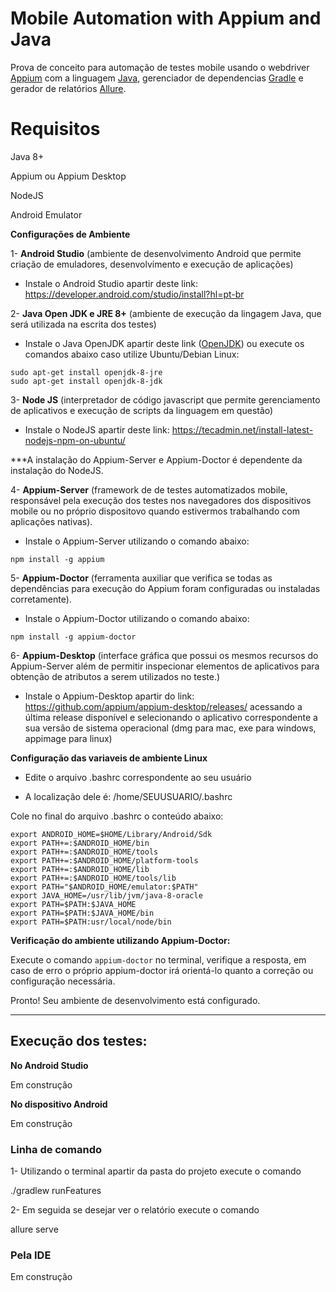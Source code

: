 # Mobile Automation with Appium and Java

Prova de conceito para automação de testes mobile usando o webdriver [Appium](http://appium.io/) com a linguagem [Java](https://openjdk.java.net/), gerenciador de dependencias [Gradle](https://docs.gradle.org/current/userguide/userguide.html) e gerador de relatórios [Allure](http://allure.qatools.ru/).

# Requisitos 

Java 8+

Appium ou Appium Desktop

NodeJS

Android Emulator

**Configurações de Ambiente**

1- **Android Studio** (ambiente de desenvolvimento Android que permite criação de emuladores, desenvolvimento e execução de aplicações)
 
 - Instale o Android Studio apartir deste link: https://developer.android.com/studio/install?hl=pt-br

2- **Java Open JDK e JRE 8+** (ambiente de execução da lingagem Java, que será utilizada na escrita dos testes)

 - Instale  o Java OpenJDK apartir deste link ([OpenJDK](https://openjdk.java.net/install/)) ou execute os comandos abaixo caso utilize Ubuntu/Debian Linux:

```
sudo apt-get install openjdk-8-jre
sudo apt-get install openjdk-8-jdk
``` 

3- **Node JS** (interpretador de código javascript que permite gerenciamento de aplicativos e execução de scripts da linguagem em questão)

 - Instale o NodeJS apartir deste link: https://tecadmin.net/install-latest-nodejs-npm-on-ubuntu/

***A instalação do Appium-Server e Appium-Doctor é dependente da instalação do NodeJS.

4- **Appium-Server** (framework de de testes automatizados mobile, responsável pela execução dos testes nos navegadores dos dispositivos mobile ou no próprio dispositovo quando estivermos trabalhando com aplicações nativas).

 - Instale o Appium-Server utilizando o comando abaixo:

```npm install -g appium```

5- **Appium-Doctor** (ferramenta auxiliar que verifica se todas as dependências para execução do Appium foram configuradas ou instaladas corretamente).

 - Instale o Appium-Doctor utilizando o comando abaixo:

```npm install -g appium-doctor```

6- **Appium-Desktop** (interface gráfica que possui os mesmos recursos do Appium-Server além de permitir inspecionar elementos de aplicativos para obtenção de atributos a serem utilizados no teste.)

 - Instale o Appium-Desktop apartir do link: https://github.com/appium/appium-desktop/releases/ acessando a última release disponível e selecionando o aplicativo correspondente a sua versão de sistema operacional (dmg para mac, exe para windows, appimage para linux)

**Configuração das variaveis de ambiente Linux**

 - Edite o arquivo .bashrc correspondente ao seu usuário

 - A localização dele é: /home/SEUUSUARIO/.bashrc

Cole no final do arquivo .bashrc o conteúdo abaixo:

```
export ANDROID_HOME=$HOME/Library/Android/Sdk
export PATH+=:$ANDROID_HOME/bin
export PATH+=:$ANDROID_HOME/tools
export PATH+=:$ANDROID_HOME/platform-tools
export PATH+=:$ANDROID_HOME/lib
export PATH+=:$ANDROID_HOME/tools/lib
export PATH="$ANDROID_HOME/emulator:$PATH"
export JAVA_HOME=/usr/lib/jvm/java-8-oracle
export PATH=$PATH:$JAVA_HOME
export PATH=$PATH:$JAVA_HOME/bin
export PATH=$PATH:usr/local/node/bin
```

**Verificação do ambiente utilizando Appium-Doctor:**

Execute o comando ```appium-doctor``` no terminal, verifique a resposta, em caso de erro o próprio appium-doctor irá orientá-lo quanto a correção ou configuração necessária.

Pronto! Seu ambiente de desenvolvimento está configurado.

---

## Execução dos testes:

**No Android Studio**

Em construção

**No dispositivo Android**

Em construção


### Linha de comando

1- Utilizando o terminal apartir da pasta do projeto execute o comando 

./gradlew runFeatures 

2- Em seguida se desejar ver o relatório execute o comando

allure serve

### Pela IDE

Em construção